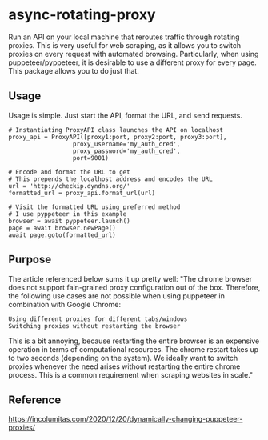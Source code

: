 # async-rotating-proxy
Run an API on your local machine that reroutes traffic through rotating proxies.
This is very useful for web scraping, as it allows you to switch proxies on every request with automated browsing.
Particularly, when using puppeteer/pyppeteer, it is desirable to use a different proxy for every page.
This package allows you to do just that.

## Usage
Usage is simple. Just start the API, format the URL, and send requests.
```
# Instantiating ProxyAPI class launches the API on localhost
proxy_api = ProxyAPI([proxy1:port, proxy2:port, proxy3:port],
                  proxy_username='my_auth_cred',
                  proxy_password='my_auth_cred',
                  port=9001)

# Encode and format the URL to get
# This prepends the localhost address and encodes the URL
url = 'http://checkip.dyndns.org/' 
formatted_url = proxy_api.format_url(url)

# Visit the formatted URL using preferred method
# I use pyppeteer in this example
browser = await pyppeteer.launch()
page = await browser.newPage()
await page.goto(formatted_url)
```


## Purpose
The article referenced below sums it up pretty well:
"The chrome browser does not support fain-grained proxy configuration out of the box. Therefore, the following use cases are not possible when using puppeteer in combination with Google Chrome:

    Using different proxies for different tabs/windows
    Switching proxies without restarting the browser

This is a bit annoying, because restarting the entire browser is an expensive operation in terms of computational resources. The chrome restart takes up to two seconds (depending on the system). We ideally want to switch proxies whenever the need arises without restarting the entire chrome process. This is a common requirement when scraping websites in scale."

## Reference
https://incolumitas.com/2020/12/20/dynamically-changing-puppeteer-proxies/
